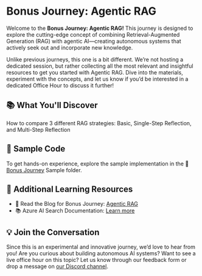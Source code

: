 # Bonus Journey: Agentic RAG

Welcome to the **Bonus Journey: Agentic RAG!** This journey is designed to explore the cutting-edge concept of combining Retrieval-Augmented Generation (RAG) with agentic AI—creating autonomous systems that actively seek out and incorporate new knowledge.

Unlike previous journeys, this one is a bit different. We’re not hosting a dedicated session, but rather collecting all the most relevant and insightful resources to get you started with Agentic RAG. Dive into the materials, experiment with the concepts, and let us know if you’d be interested in a dedicated Office Hour to discuss it further!

## 📚 What You'll Discover

How to compare 3 different RAG strategies: Basic, Single-Step Reflection, and Multi-Step Reflection 

## 📂 Sample Code

To get hands-on experience, explore the sample implementation in the 📂 [Bonus Journey](./sample/) Sample folder.

## 🔗 Additional Learning Resources

- 📝 Read the Blog for Bonus Journey: [Agentic RAG](https://aka.ms/rag-time/journey5-blog)
- 📚 Azure AI Search Documentation: [Learn more](https://learn.microsoft.com/en-us/azure/search/)

## 💡 Join the Conversation

Since this is an experimental and innovative journey, we’d love to hear from you! Are you curious about building autonomous AI systems? Want to see a live office hour on this topic? Let us know through our feedback form or drop a message on [our Discord channel](https://aka.ms/rag-time/discord).
